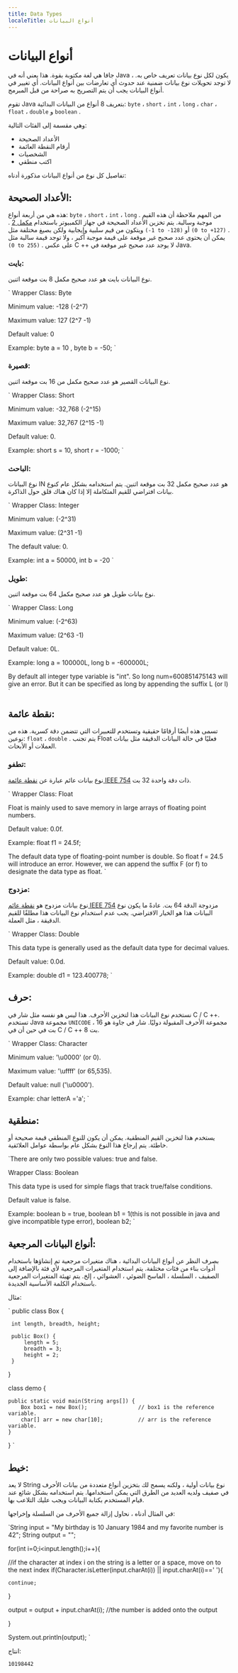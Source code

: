 ```yaml
---
title: Data Types
localeTitle: أنواع البيانات
---
```

# أنواع البيانات

جافا هي لغة مكتوبة بقوة. هذا يعني أنه في Java ، يكون لكل نوع بيانات تعريف خاص به. لا توجد تحويلات نوع بيانات ضمنية عند حدوث أي تعارضات بين أنواع البيانات. أي تغيير في أنواع البيانات يجب أن يتم التصريح به صراحة من قبل المبرمج.

تقوم Java بتعريف 8 أنواع من البيانات البدائية: `byte` ، `short` ، `int` ، `long` ، `char` ، `float` ، `double` و `boolean` .

وهي مقسمة إلى الفئات التالية:

*   الأعداد الصحيحة
*   أرقام النقطة العائمة
*   الشخصيات
*   اكتب منطقي

تفاصيل كل نوع من أنواع البيانات مذكورة أدناه:

## الأعداد الصحيحة:

هذه هي من أربعة أنواع: `byte` ، `short` ، `int` ، `long` . من المهم ملاحظة أن هذه القيم موجبة وسالبة. يتم تخزين الأعداد الصحيحة في جهاز الكمبيوتر باستخدام [مكمل 2](http://www.ele.uri.edu/courses/ele447/proj_pages/divid/twos.html) . ويتكون من قيم سلبية وإيجابية ولكن بصيغ مختلفة مثل `(-1 to -128)` أو `(0 to +127)` . يمكن أن يحتوى عدد صحيح غير موقعة على قيمة موجبة أكبر ، ولا توجد قيمة سالبة مثل `(0 to 255)` . على عكس C ++ لا يوجد عدد صحيح غير موقعة في Java.

### بايت:

نوع البيانات بايت هو عدد صحيح مكمل 8 بت موقعة اثنين.

`
 Wrapper Class: Byte 
 
 Minimum value: -128 (-2^7) 
 
 Maximum value: 127 (2^7 -1) 
 
 Default value: 0 
 
 Example: byte a = 10 , byte b = -50; 
` 

### قصيرة:

نوع البيانات القصير هو عدد صحيح مكمل من 16 بت موقعة اثنين.

`
 Wrapper Class: Short 
 
 Minimum value: -32,768 (-2^15) 
 
 Maximum value: 32,767 (2^15 -1) 
 
 Default value: 0. 
 
 Example: short s = 10, short r = -1000; 
` 

### الباحث:

نوع البيانات IN هو عدد صحيح مكمل 32 بت موقعة اثنين. يتم استخدامه بشكل عام كنوع بيانات افتراضي للقيم المتكاملة إلا إذا كان هناك قلق حول الذاكرة.

`
 Wrapper Class: Integer 
 
 Minimum value: (-2^31) 
 
 Maximum value: (2^31 -1) 
 
 The default value: 0. 
 
 Example: int a = 50000, int b = -20 
` 

### طويل:

نوع بيانات طويل هو عدد صحيح مكمل 64 بت موقعة اثنين.

` 
 Wrapper Class: Long 
 
 Minimum value: (-2^63) 
 
 Maximum value: (2^63 -1) 
 
 Default value: 0L. 
 
 Example: long a = 100000L, long b = -600000L; 
 
 By default all integer type variable is "int". So long num=600851475143  will give an error. 
 But it can be specified as long by appending the suffix L (or l) 
` 

## نقطة عائمة:

تسمى هذه أيضًا أرقامًا حقيقية وتستخدم للتعبيرات التي تتضمن دقة كسرية. هذه من نوعين: `float` ، `double` . يتم تجنب Float فعليًا في حالة البيانات الدقيقة مثل بيانات العملات أو الأبحاث.

### تطفو:

نوع بيانات عائم عبارة عن [نقطة عائمة IEEE 754](http://steve.hollasch.net/cgindex/coding/ieeefloat.html) ذات دقة واحدة 32 بت.

`
 Wrapper Class: Float 
 
 Float is mainly used to save memory in large arrays of floating point numbers. 
 
 Default value: 0.0f. 
 
 Example: float f1 = 24.5f; 
 
 The default data type of floating-point number is double. So float f = 24.5 will introduce an error. 
 However, we can append the suffix F (or f) to designate the data type as float. 
` 

### مزدوج:

نوع بيانات مزدوج هو [نقطة عائم IEEE 754](http://steve.hollasch.net/cgindex/coding/ieeefloat.html) مزدوجة الدقة 64 بت. عادةً ما يكون نوع البيانات هذا هو الخيار الافتراضي. يجب عدم استخدام نوع البيانات هذا مطلقًا للقيم الدقيقة ، مثل العملة.

`
 Wrapper Class: Double 
 
 This data type is generally used as the default data type for decimal values. 
 
 Default value: 0.0d. 
 
 Example: double d1 = 123.400778; 
` 

## حرف:

نستخدم نوع البيانات هذا لتخزين الأحرف. هذا ليس هو نفسه مثل شار في C / C ++. تستخدم Java مجموعة `UNICODE` ، مجموعة الأحرف المقبولة دوليًا. شار في جاوة هو 16 بت في حين أن في C / C ++ 8 بت.

`
 Wrapper Class: Character 
 
 Minimum value: '\u0000' (or 0). 
 
 Maximum value: '\uffff' (or 65,535). 
 
 Default value: null ('\u0000'). 
 
 Example: char letterA ='a'; 
` 

## منطقية:

يستخدم هذا لتخزين القيم المنطقية. يمكن أن يكون للنوع المنطقي قيمة صحيحة أو خاطئة. يتم إرجاع هذا النوع بشكل عام بواسطة عوامل العلائقية.

 `There are only two possible values: true and false. 
 
 Wrapper Class: Boolean 
 
 This data type is used for simple flags that track true/false conditions. 
 
 Default value is false. 
 
 Example: boolean b = true, boolean b1 = 1(this is not possible in java and give incompatible type error), boolean b2; 
` 

## أنواع البيانات المرجعية:

بصرف النظر عن أنواع البيانات البدائية ، هناك متغيرات مرجعية تم إنشاؤها باستخدام أدوات بناء من فئات مختلفة. يتم استخدام المتغيرات المرجعية لأي فئة بالإضافة إلى الصفيف ، السلسلة ، الماسح الضوئي ، العشوائي ، إلخ. يتم تهيئة المتغيرات المرجعية باستخدام الكلمة الأساسية الجديدة.

مثال:

 `
 public class Box { 
 
     int length, breadth, height; 
 
     public Box() { 
         length = 5; 
         breadth = 3; 
         height = 2; 
     } 
 } 
 
 class demo { 
 
    public static void main(String args[]) { 
        Box box1 = new Box();                // box1 is the reference variable.
        char[] arr = new char[10];           // arr is the reference variable.
    }
 }
`

## خيط:

لا يعد String نوع بيانات أولية ، ولكنه يسمح لك بتخزين أنواع متعددة من بيانات الأحرف في صفيف ولديه العديد من الطرق التي يمكن استخدامها. يتم استخدامه بشكل شائع عند قيام المستخدم بكتابة البيانات ويجب عليك التلاعب بها.

في المثال أدناه ، نحاول إزالة جميع الأحرف من السلسلة وإخراجها:

 `String input = "My birthday is 10 January 1984 and my favorite number is 42"; 
 String output = ""; 
 
 for(int i=0;i<input.length();i++){ 
 
 //if the character at index i on the string is a letter or a space, move on to the next index 
 if(Character.isLetter(input.charAt(i)) || input.charAt(i)==' '){ 
 
    continue; 
 } 
 
 output = output + input.charAt(i); //the number is added onto the output 
 
 } 
 
 System.out.println(output); 
` 

انتاج:

 `10198442 
`
